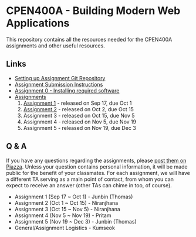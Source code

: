 # CPEN400A - Building Modern Web Applications

This repository contains all the resources needed for the CPEN400A assignments and other useful resources.

## Links

* [Setting up Assignment Git Repository](assignments/setup.md)
* [Assignment Submission Instructions](assignments/canvas-submission.md)
* [Assignment 0 - Installing required software](assignments/assignment-0.md)
* [Assignments](assignments)
    1. [Assignment 1](assignments/assignment-1.md) - released on Sep 17, due Oct 1
    2. [Assignment 2](assignment-2.md) - released on Oct 2, due Oct 15
    3. Assignment 3 - released on Oct 15, due Nov 5
    4. Assignment 4 - released on Nov 5, due Nov 19
    5. Assignment 5 - released on Nov 19, due Dec 3

## Q & A

If you have any questions regarding the assignments, please [post them on Piazza](https://piazza.com/class/kecc4tzxnau2o3). Unless your question contains personal information, it will be made public for the benefit of your classmates. For each assignment, we will have a different TA serving as a main point of contact, from whom you can expect to receive an answer (other TAs can chime in too, of course).

* Assignment 1 (Sep 17 ~ Oct 1) - Junbin (Thomas)
* Assignment 2 (Oct 1 ~ Oct 15) - Niranjhana
* Assignment 3 (Oct 15 ~ Nov 5) - Niranjhana
* Assignment 4 (Nov 5 ~ Nov 19) - Pritam
* Assignment 5 (Nov 19 ~ Dec 3) - Junbin (Thomas)
* General/Assignment Logistics - Kumseok